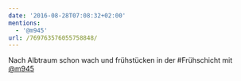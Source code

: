 ```yaml
---
date: '2016-08-28T07:08:32+02:00'
mentions:
  - '@m945'
url: /769763576055758848/
---
```

Nach Albtraum schon wach und frühstücken in der #Frühschicht mit [@m945](https://twitter.com/@m945)
